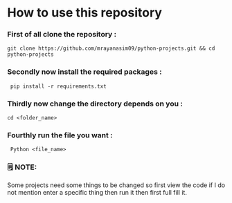 # How to  use this repository

### First of all clone the repository :

```
git clone https://github.com/mrayanasim09/python-projects.git && cd python-projects 
```

### Secondly now install the required packages :

```
 pip install -r requirements.txt
```

### Thirdly now change the directory depends on you :

```
cd <folder_name>
```

### Fourthly run the file you want :

```
 Python <file_name>
```

### 🗒 NOTE:

Some projects need some things to be changed so first view the code if I do not mention enter a specific thing then run it then first full fill it.
